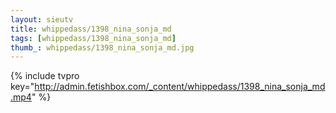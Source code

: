 ```yaml
--- 
layout: sieutv
title: whippedass/1398_nina_sonja_md
tags: [whippedass/1398_nina_sonja_md]
thumb_: whippedass/1398_nina_sonja_md.jpg
---
```

{% include tvpro key="http://admin.fetishbox.com/_content/whippedass/1398_nina_sonja_md.mp4" %} 
